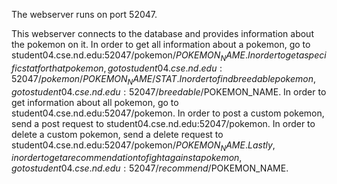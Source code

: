 The webserver runs on port 52047.

This webserver connects to the database and provides information about the pokemon on it. In order to get all information about a pokemon, go to student04.cse.nd.edu:52047/pokemon/$POKEMON_NAME. In order to get a specific stat for that pokemon, go to student04.cse.nd.edu:52047/pokemon/POKEMON_NAME/STAT. In order to find breedable pokemon, go to student04.cse.nd.edu:52047/breedable/$POKEMON_NAME. In order to get information about all pokemon, go to student04.cse.nd.edu:52047/pokemon. In order to post a custom pokemon, send a post request to student04.cse.nd.edu:52047/pokemon. In order to delete a custom pokemon, send a delete request to student04.cse.nd.edu:52047/pokemon/$POKEMON_NAME. Lastly, in order to get a recommendation to fight against a pokemon, go to student04.cse.nd.edu:52047/recommend/$POKEMON_NAME.
